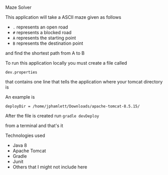 Maze Solver

This application will take a ASCII maze given as follows

* `.` represents an open road
* `#` represents a blocked road
* `A` represents the starting point
* `B` represents the destination point

and find the shortest path from A to B

To run this application locally you must create a file called 

`dev.properties`

that contains one line that tells the application where your tomcat directory is

An example is

`deployDir = /home/jphamlett/Downloads/apache-tomcat-8.5.15/`

After the file is created run 
`gradle devDeploy`

from a terminal and that's it

Technologies used
* Java 8
* Apache Tomcat
* Gradle
* Junit
* Others that I might not include here
